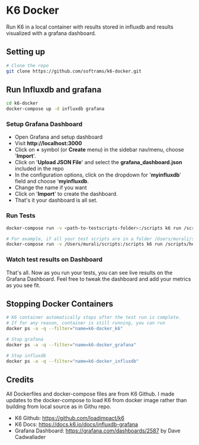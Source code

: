 # K6 Docker

Run K6 in a local container with results stored in influxdb and results visualized with a grafana dashboard.

## Setting up

```bash
# Clone the repo
git clone https://github.com/softrams/k6-docker.git
```

## Run Influxdb and grafana

```bash
cd k6-docker
docker-compose up -d influxdb grafana
```

### Setup Grafana Dashboard

- Open Grafana and setup dashboard
- Visit **http://localhost:3000**
- Click on **+** symbol (or **Create** menu) in the sidebar nav/menu, choose '**Import**'.
- Click on '**Upload JSON File**' and select the **grafana_dashboard.json** included in the repo
- In the configuration options, click on the dropdown for '**myinfluxdb**' field and choose '**myinfluxdb**.
- Change the name if you want
- Click on '**Import**' to create the dashboard.
- That's it your dashboard is all set.

### Run Tests

```bash
docker-compose run -v <path-to-testscripts-folder>:/scripts k6 run /scripts/<test-script-name>

# For example, if all your test scripts are in a folder /Users/murali/scripts and would like to run hello-world.js, run as following:
docker-compose run -v /Users/murali/scripts:/scripts k6 run /scripts/hello-world.js
```

### Watch test results on Dashboard

That's all. Now as you run your tests, you can see live results on the Grafana Dashboard.
Feel free to tweak the dashboard and add your metrics as you see fit.

## Stopping Docker Containers

```bash
# K6 container automatically stops after the test run is complete.
# If for any reason, container is still running, you can run
docker ps -a -q --filter="name=k6-docker_k6"

# Stop grafana
docker ps -a -q --filter="name=k6-docker_grafana"

# Stop influxdb
docker ps -a -q --filter="name=k6-docker_influxdb"
```

## Credits

All Dockerfiles and docker-compose files are from K6 Github. I made updates to the docker-compose
to load K6 from docker image rather than building from local source as in Githu repo.

- K6 Github: https://github.com/loadimpact/k6
- K6 Docs: https://docs.k6.io/docs/influxdb-grafana
- Grafana Dashboard: https://grafana.com/dashboards/2587 by Dave Cadwallader
